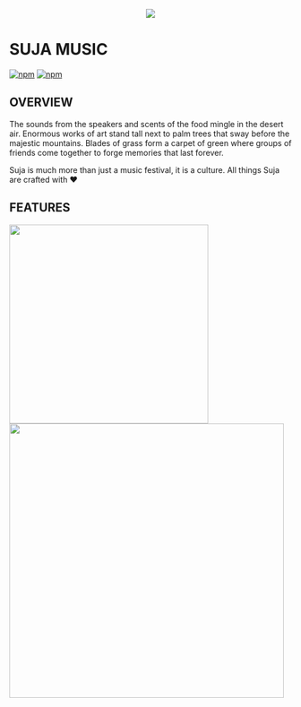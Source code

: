 <p align="center">
<img src ="Suja Music Festival/layoutimages/logo.png">
</p>

# SUJA MUSIC
[![npm](https://img.shields.io/badge/platform-mobile/web-lightgrey.svg)](https://soft-eng-practicum.github.io/xenon/)
[![npm](https://img.shields.io/badge/License-CC%20BY--NC%204.0-blue.svg)](https://creativecommons.org/licenses/by-nc/4.0/legalcode)


##  OVERVIEW

The sounds from the speakers and scents of the food mingle in the desert air. Enormous works of art stand tall next to palm trees that sway before the majestic mountains. Blades of grass form a carpet of green where groups of friends come together to forge memories that last forever.

Suja is much more than just a music festival, it is a culture. All things Suja are crafted with ❤️

##  FEATURES

<section>
    <img width="355" src="assets/Features_Readme_1.png">
   <img width="490" src="assets/Features_Readme_2.png">
</section>

